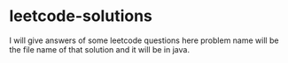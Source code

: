 # leetcode-solutions
I will give answers of some leetcode questions here problem name will be the file name of that solution and it will be in java.
